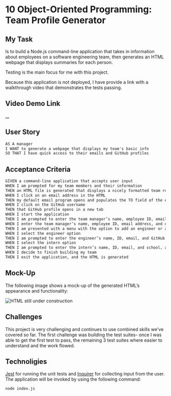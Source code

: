 # 10 Object-Oriented Programming: Team Profile Generator

## My Task

Is to build a Node.js command-line application that takes in information about employees on a software engineering team, then generates an HTML webpage that displays summaries for each person. 

Testing is the main focus for me with this project.


Because this application is not deployed, I have provide a link with a walkthrough video that demonstrates the tests passing.
## Video Demo Link
[...](...)

## User Story

```md
AS A manager
I WANT to generate a webpage that displays my team's basic info
SO THAT I have quick access to their emails and GitHub profiles
```

## Acceptance Criteria

```md
GIVEN a command-line application that accepts user input
WHEN I am prompted for my team members and their information
THEN an HTML file is generated that displays a nicely formatted team roster based on user input
WHEN I click on an email address in the HTML
THEN my default email program opens and populates the TO field of the email with the address
WHEN I click on the GitHub username
THEN that GitHub profile opens in a new tab
WHEN I start the application
THEN I am prompted to enter the team manager’s name, employee ID, email address, and office number
WHEN I enter the team manager’s name, employee ID, email address, and office number
THEN I am presented with a menu with the option to add an engineer or an intern or to finish building my team
WHEN I select the engineer option
THEN I am prompted to enter the engineer’s name, ID, email, and GitHub username, and I am taken back to the menu
WHEN I select the intern option
THEN I am prompted to enter the intern’s name, ID, email, and school, and I am taken back to the menu
WHEN I decide to finish building my team
THEN I exit the application, and the HTML is generated
```

## Mock-Up

The following image shows a mock-up of the generated HTML’s appearance and functionality:

![HTML still under construction](...)

## Challenges

This project is very challenging and continues to use combined skills we've covered so far. 
The first challenge was building the test suites- once I was able to get the first test to pass, the remaining 3 test suites where easier to understand and the work flowed.


## Technoligies
[Jest](https://www.npmjs.com/package/jest) for running the unit tests and 
[Inquirer](https://www.npmjs.com/package/inquirer) for collecting input from the user. 
The application will be invoked by using the following command:

```bash
node index.js
```